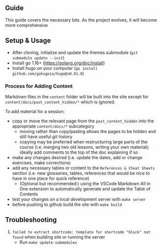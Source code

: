 ## Guide

This guide covers the necessary bits. As the project evolves, it will become more comprehensive

## Setup & Usage

- After cloning, initialize and update the themes submodule (`git submodule update --init`)
- Install go 1.16+ (https://golang.org/doc/install)
- Install hugo on your computer (`go install github.com/gohugoio/hugo@v0.81.0`)

### Process for Adding Content

Markdown files in the `content` folder will be built into the site except for `content/docs/past_content_hidden/*` which is ignored.

To add material for a session:

- copy or move the relevant page from the `past_content_hidden` into the appropriate `content/docs/*` subcategory
  - moving rather than copy/pasting allows the pages to be hidden and still have useful git history
  - copying may be preferred when restructuring large parts of the course (i.e. merging two old lessons, writing your own material); ideally add comments to the top of the doc explaining if so
- make any changes desired (i.e. update the dates, add or change exercises, make corrections)
- add any necessary tables or content to the `References & Cheat Sheets` section (i.e. new glossaries, tables, references that would be nice to have in one place for quick reference)
  - (Optional but recommended:) using the VSCode Markdown All in One extension to automatically generate and update the Table of Contents
- test your changes on a local development server with `make server`
- before pushing to github build the site with `make build`

## Troubleshooting

1. `failed to extract shortcode: template for shortcode "block" not found` when building site or running the server
   - Run `make update-submodules`
